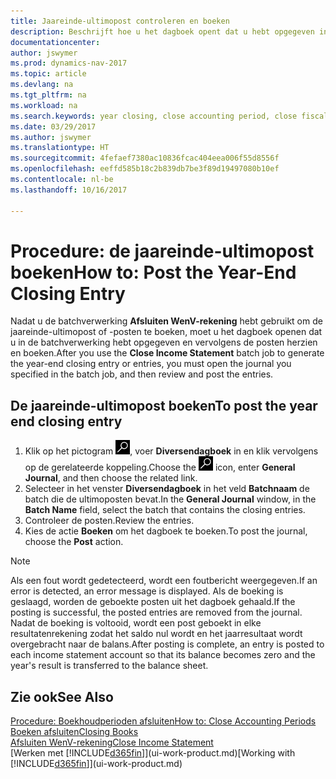 ```yaml
---
title: Jaareinde-ultimopost controleren en boeken
description: Beschrijft hoe u het dagboek opent dat u hebt opgegeven in de batchverwerking Afsluiten WenV-rekening en vervolgens de jaareinde-ultimopost controleert en boekt.
documentationcenter: 
author: jswymer
ms.prod: dynamics-nav-2017
ms.topic: article
ms.devlang: na
ms.tgt_pltfrm: na
ms.workload: na
ms.search.keywords: year closing, close accounting period, close fiscal year, bank account detailed trial balance
ms.date: 03/29/2017
ms.author: jswymer
ms.translationtype: HT
ms.sourcegitcommit: 4fefaef7380ac10836fcac404eea006f55d8556f
ms.openlocfilehash: eeffd585b18c2b839db7be3f89d19497080b10ef
ms.contentlocale: nl-be
ms.lasthandoff: 10/16/2017

---
```

# <a name="how-to-post-the-year-end-closing-entry"></a><span data-ttu-id="7badd-103">Procedure: de jaareinde-ultimopost boeken</span><span class="sxs-lookup"><span data-stu-id="7badd-103">How to: Post the Year-End Closing Entry</span></span>
<span data-ttu-id="7badd-104">Nadat u de batchverwerking **Afsluiten WenV-rekening** hebt gebruikt om de jaareinde-ultimopost of -posten te boeken, moet u het dagboek openen dat u in de batchverwerking hebt opgegeven en vervolgens de posten herzien en boeken.</span><span class="sxs-lookup"><span data-stu-id="7badd-104">After you use the **Close Income Statement** batch job to generate the year-end closing entry or entries, you must open the journal you specified in the batch job, and then review and post the entries.</span></span>

## <a name="to-post-the-year-end-closing-entry"></a><span data-ttu-id="7badd-105">De jaareinde-ultimopost boeken</span><span class="sxs-lookup"><span data-stu-id="7badd-105">To post the year end closing entry</span></span>
1. <span data-ttu-id="7badd-106">Klik op het pictogram ![Zoeken naar pagina of rapport](media/ui-search/search_small.png "pictogram Zoeken naar pagina of rapport"), voer **Diversendagboek** in en klik vervolgens op de gerelateerde koppeling.</span><span class="sxs-lookup"><span data-stu-id="7badd-106">Choose the ![Search for Page or Report](media/ui-search/search_small.png "Search for Page or Report icon") icon, enter **General Journal**, and then choose the related link.</span></span>
2. <span data-ttu-id="7badd-107">Selecteer in het venster **Diversendagboek** in het veld **Batchnaam** de batch die de ultimoposten bevat.</span><span class="sxs-lookup"><span data-stu-id="7badd-107">In the **General Journal** window, in the **Batch Name** field, select the batch that contains the closing entries.</span></span>
3. <span data-ttu-id="7badd-108">Controleer de posten.</span><span class="sxs-lookup"><span data-stu-id="7badd-108">Review the entries.</span></span>
4. <span data-ttu-id="7badd-109">Kies de actie **Boeken** om het dagboek te boeken.</span><span class="sxs-lookup"><span data-stu-id="7badd-109">To post the journal, choose the **Post** action.</span></span>

> [!NOTE]  
>   <span data-ttu-id="7badd-110">Als een fout wordt gedetecteerd, wordt een foutbericht weergegeven.</span><span class="sxs-lookup"><span data-stu-id="7badd-110">If an error is detected, an error message is displayed.</span></span> <span data-ttu-id="7badd-111">Als de boeking is geslaagd, worden de geboekte posten uit het dagboek gehaald.</span><span class="sxs-lookup"><span data-stu-id="7badd-111">If the posting is successful, the posted entries are removed from the journal.</span></span> <span data-ttu-id="7badd-112">Nadat de boeking is voltooid, wordt een post geboekt in elke resultatenrekening zodat het saldo nul wordt en het jaarresultaat wordt overgebracht naar de balans.</span><span class="sxs-lookup"><span data-stu-id="7badd-112">After posting is complete, an entry is posted to each income statement account so that its balance becomes zero and the year's result is transferred to the balance sheet.</span></span>

## <a name="see-also"></a><span data-ttu-id="7badd-113">Zie ook</span><span class="sxs-lookup"><span data-stu-id="7badd-113">See Also</span></span>
[<span data-ttu-id="7badd-114">Procedure: Boekhoudperioden afsluiten</span><span class="sxs-lookup"><span data-stu-id="7badd-114">How to: Close Accounting Periods</span></span>](year-close-account-periods.md)  
[<span data-ttu-id="7badd-115">Boeken afsluiten</span><span class="sxs-lookup"><span data-stu-id="7badd-115">Closing Books</span></span>](year-close-books.md)  
[<span data-ttu-id="7badd-116">Afsluiten WenV-rekening</span><span class="sxs-lookup"><span data-stu-id="7badd-116">Close Income Statement</span></span>](year-close-income-statement.md)  
<span data-ttu-id="7badd-117">[Werken met [!INCLUDE[d365fin](includes/d365fin_md.md)]](ui-work-product.md)</span><span class="sxs-lookup"><span data-stu-id="7badd-117">[Working with [!INCLUDE[d365fin](includes/d365fin_md.md)]](ui-work-product.md)</span></span>

